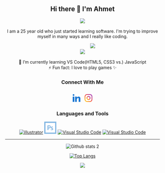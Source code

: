 <div id="header" align="Center">
  
## Hi there 👋 I'm Ahmet 

  <img src="https://github.githubassets.com/images/mona-whisper.gif" width="100"/>

I am a 25 year old who just started learning software. I'm trying to improve myself in many ways and I really like coding.

&nbsp;&nbsp;&nbsp;&nbsp;&nbsp;&nbsp;&nbsp;&nbsp;&nbsp;&nbsp;&nbsp;&nbsp;&nbsp;&nbsp;&nbsp;&nbsp; <img src="https://media.giphy.com/media/v1.Y2lkPTc5MGI3NjExNDgzZjc5NzFlNjUyNmVmY2Q2ZDQyZmI2MDE4YTA2NjliMDM1MTE3MyZjdD1z/f9eLFN76n5IYnM6Odo/giphy.gif" width="25"/>
<br/>
<img src="https://media.giphy.com/media/v1.Y2lkPTc5MGI3NjExNmJkMDYzZmJkYmRiZGNkZjk3YTMxNGI3YjIzYTcwZWQ5MzgzYmE3OCZjdD1z/3iyKHMIKg5VWG6qHUm/giphy.gif" width="100"/>

🌱 I’m currently learning VS Code(HTML5, CSS3 vs.) JavaScript <br/>
⚡ Fun fact: I love to play games ✨

### Connect With Me
<a href="https://www.linkedin.com/in/ahmet-sad%C4%B1ko%C4%9Flu-689464223" target="_blank"> <img src="https://raw.githubusercontent.com/kadirsadikoglu/kadirsadikoglu/b65eb3f36d31ede73fd45d964524de69c0e72aeb/img/linked-in-alt.svg" width="25"/></a>
  &nbsp; <a href="https://www.instagram.com/lawlie.00" target="_blank"> <img  src="https://raw.githubusercontent.com/kadirsadikoglu/kadirsadikoglu/57abca504a60544b2a3e7b99070fb42545b75d62/img/instagram.svg" width="25"/></a>
  ---
  
  ### Languages and Tools
  <a href="https://www.adobe.com/in/products/illustrator.html" target="_blank" rel="noreferrer"> 
  <img title="Illustrator" src="https://www.vectorlogo.zone/logos/adobe_illustrator/adobe_illustrator-icon.svg" alt="illustrator" height="40"/></a> 
  <a href="https://www.photoshop.com/en" target="_blank" rel="noreferrer"> 
  <img title="Photoshop" src="https://raw.githubusercontent.com/devicons/devicon/master/icons/photoshop/photoshop-line.svg" alt="photoshop" height="40"/></a> 
  <a href="https://code.visualstudio.com" target="_blank" rel="noreferrer">
  <img title="Visual Studio Code" src="https://code.visualstudio.com/assets/images/code-stable.png" height="40"/></a> 
  <a href="https://www.javascript.com" target="_blank" rel="noreferrer">
  <img title="Visual Studio Code" src="https://cdn-icons-png.flaticon.com/512/5968/5968292.png" height="40"/></a> 

---
![Github stats 2](https://github-readme-stats.vercel.app/api?username=Lawlie01&show_icons=true&theme=radical) <br/>
  
 [![Top Langs](https://github-readme-stats.vercel.app/api/top-langs/?username=Lawlie01&layout=compact&theme=radical)](https://github.com/Lawlie01/github-readme-stats)

  ![](https://komarev.com/ghpvc/?username=Lawlie01)
  
  </div>
